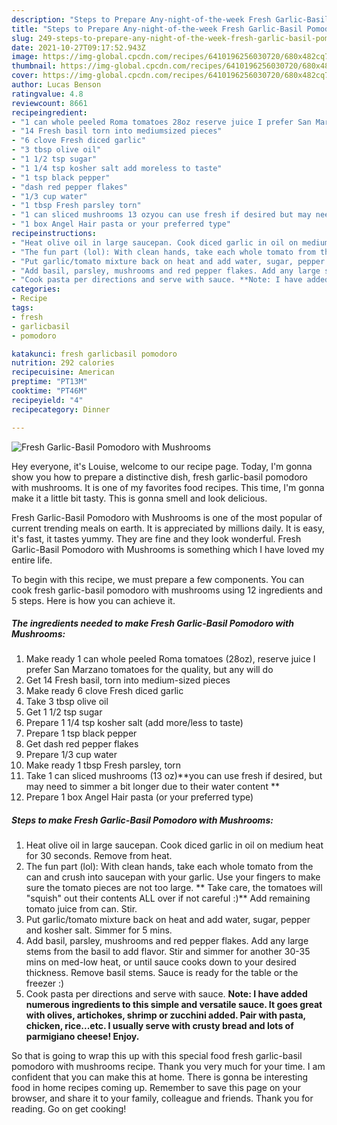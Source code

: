 ```yaml
---
description: "Steps to Prepare Any-night-of-the-week Fresh Garlic-Basil Pomodoro with Mushrooms"
title: "Steps to Prepare Any-night-of-the-week Fresh Garlic-Basil Pomodoro with Mushrooms"
slug: 249-steps-to-prepare-any-night-of-the-week-fresh-garlic-basil-pomodoro-with-mushrooms
date: 2021-10-27T09:17:52.943Z
image: https://img-global.cpcdn.com/recipes/6410196256030720/680x482cq70/fresh-garlic-basil-pomodoro-with-mushrooms-recipe-main-photo.jpg
thumbnail: https://img-global.cpcdn.com/recipes/6410196256030720/680x482cq70/fresh-garlic-basil-pomodoro-with-mushrooms-recipe-main-photo.jpg
cover: https://img-global.cpcdn.com/recipes/6410196256030720/680x482cq70/fresh-garlic-basil-pomodoro-with-mushrooms-recipe-main-photo.jpg
author: Lucas Benson
ratingvalue: 4.8
reviewcount: 8661
recipeingredient:
- "1 can whole peeled Roma tomatoes 28oz reserve juice I prefer San Marzano tomatoes for the quality but any will do"
- "14 Fresh basil torn into mediumsized pieces"
- "6 clove Fresh diced garlic"
- "3 tbsp olive oil"
- "1 1/2 tsp sugar"
- "1 1/4 tsp kosher salt add moreless to taste"
- "1 tsp black pepper"
- "dash red pepper flakes"
- "1/3 cup water"
- "1 tbsp Fresh parsley torn"
- "1 can sliced mushrooms 13 ozyou can use fresh if desired but may need to simmer a bit longer due to their water content "
- "1 box Angel Hair pasta or your preferred type"
recipeinstructions:
- "Heat olive oil in large saucepan. Cook diced garlic in oil on medium heat for 30 seconds. Remove from heat."
- "The fun part (lol): With clean hands, take each whole tomato from the can and crush into saucepan with your garlic. Use your fingers to make sure the tomato pieces are not too large. ** Take care, the tomatoes will &#34;squish&#34; out their contents ALL over if not careful :)** Add remaining tomato juice from can. Stir."
- "Put garlic/tomato mixture back on heat and add water, sugar, pepper and kosher salt. Simmer for 5 mins."
- "Add basil, parsley, mushrooms and red pepper flakes. Add any large stems from the basil to add flavor. Stir and simmer for another 30-35 mins on med-low heat, or until sauce cooks down to your desired thickness. Remove basil stems. Sauce is ready for the table or the freezer :)"
- "Cook pasta per directions and serve with sauce. **Note: I have added numerous ingredients to this simple and versatile sauce. It goes great with olives, artichokes, shrimp or zucchini added. Pair with pasta, chicken, rice...etc. I usually serve with crusty bread and lots of parmigiano cheese! Enjoy.**"
categories:
- Recipe
tags:
- fresh
- garlicbasil
- pomodoro

katakunci: fresh garlicbasil pomodoro 
nutrition: 292 calories
recipecuisine: American
preptime: "PT13M"
cooktime: "PT46M"
recipeyield: "4"
recipecategory: Dinner

---
```



![Fresh Garlic-Basil Pomodoro with Mushrooms](https://img-global.cpcdn.com/recipes/6410196256030720/680x482cq70/fresh-garlic-basil-pomodoro-with-mushrooms-recipe-main-photo.jpg)

Hey everyone, it's Louise, welcome to our recipe page. Today, I'm gonna show you how to prepare a distinctive dish, fresh garlic-basil pomodoro with mushrooms. It is one of my favorites food recipes. This time, I'm gonna make it a little bit tasty. This is gonna smell and look delicious.



Fresh Garlic-Basil Pomodoro with Mushrooms is one of the most popular of current trending meals on earth. It is appreciated by millions daily. It is easy, it's fast, it tastes yummy. They are fine and they look wonderful. Fresh Garlic-Basil Pomodoro with Mushrooms is something which I have loved my entire life.


To begin with this recipe, we must prepare a few components. You can cook fresh garlic-basil pomodoro with mushrooms using 12 ingredients and 5 steps. Here is how you can achieve it.

<!--inarticleads1-->

##### The ingredients needed to make Fresh Garlic-Basil Pomodoro with Mushrooms:

1. Make ready 1 can whole peeled Roma tomatoes (28oz), reserve juice I prefer San Marzano tomatoes for the quality, but any will do
1. Get 14 Fresh basil, torn into medium-sized pieces
1. Make ready 6 clove Fresh diced garlic
1. Take 3 tbsp olive oil
1. Get 1 1/2 tsp sugar
1. Prepare 1 1/4 tsp kosher salt (add more/less to taste)
1. Prepare 1 tsp black pepper
1. Get dash red pepper flakes
1. Prepare 1/3 cup water
1. Make ready 1 tbsp Fresh parsley, torn
1. Take 1 can sliced mushrooms (13 oz)**you can use fresh if desired, but may need to simmer a bit longer due to their water content **
1. Prepare 1 box Angel Hair pasta (or your preferred type)




<!--inarticleads2-->

##### Steps to make Fresh Garlic-Basil Pomodoro with Mushrooms:

1. Heat olive oil in large saucepan. Cook diced garlic in oil on medium heat for 30 seconds. Remove from heat.
1. The fun part (lol): With clean hands, take each whole tomato from the can and crush into saucepan with your garlic. Use your fingers to make sure the tomato pieces are not too large. ** Take care, the tomatoes will &#34;squish&#34; out their contents ALL over if not careful :)** Add remaining tomato juice from can. Stir.
1. Put garlic/tomato mixture back on heat and add water, sugar, pepper and kosher salt. Simmer for 5 mins.
1. Add basil, parsley, mushrooms and red pepper flakes. Add any large stems from the basil to add flavor. Stir and simmer for another 30-35 mins on med-low heat, or until sauce cooks down to your desired thickness. Remove basil stems. Sauce is ready for the table or the freezer :)
1. Cook pasta per directions and serve with sauce. **Note: I have added numerous ingredients to this simple and versatile sauce. It goes great with olives, artichokes, shrimp or zucchini added. Pair with pasta, chicken, rice...etc. I usually serve with crusty bread and lots of parmigiano cheese! Enjoy.**




So that is going to wrap this up with this special food fresh garlic-basil pomodoro with mushrooms recipe. Thank you very much for your time. I am confident that you can make this at home. There is gonna be interesting food in home recipes coming up. Remember to save this page on your browser, and share it to your family, colleague and friends. Thank you for reading. Go on get cooking!
